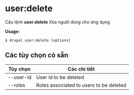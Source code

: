 # user:delete
Câu lệnh **user:delete** Xóa người dùng cho ứng dụng

**Usage:**
```
$ drupal user:delete [options] 
```

## Các tùy chọn có sẵn
Tùy chọn | Các chi tiết
-------|-------------
--user-id | User id to be deleted
--roles | Roles associated to users to be deleted
